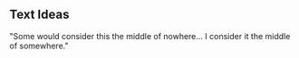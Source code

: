 ## Text Ideas

"Some would consider this the middle of nowhere... I consider it the middle of somewhere."
